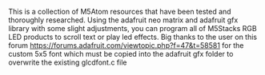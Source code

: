 This is a collection of M5Atom resources that have been tested and thoroughly researched.
Using the adafruit neo matrix and adafruit gfx library with some slight adjustments, you can
program all of M5Stacks RGB LED products to scroll text or play led effects. Big thanks to
the user on this forum https://forums.adafruit.com/viewtopic.php?f=47&t=58581 for the custom 
5x5 font which must be copied into the adafruit gfx folder to overwrite the existing glcdfont.c file
